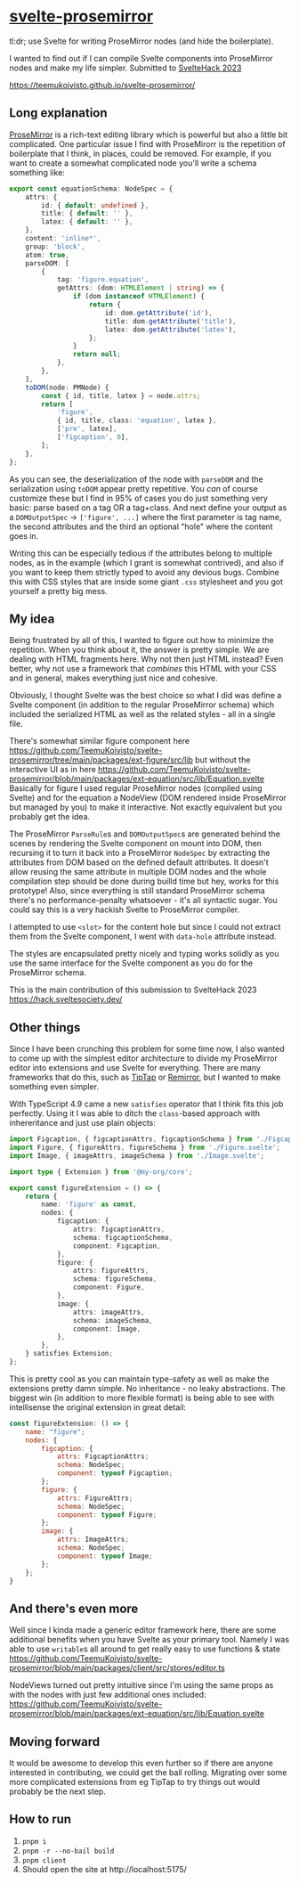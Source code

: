 # [svelte-prosemirror](https://github.com/teemukoivisto/svelte-prosemirror)

tl:dr; use Svelte for writing ProseMirror nodes (and hide the boilerplate).

I wanted to find out if I can compile Svelte components into ProseMirror nodes and make my life simpler. Submitted to [SvelteHack 2023](https://hack.sveltesociety.dev/)

https://teemukoivisto.github.io/svelte-prosemirror/

## Long explanation

[ProseMirror](prosemirror.net) is a rich-text editing library which is powerful but also a little bit complicated. One particular issue I find with ProseMirorr is the repetition of boilerplate that I think, in places, could be removed. For example, if you want to create a somewhat complicated node you'll write a schema something like:

```ts
export const equationSchema: NodeSpec = {
    attrs: {
        id: { default: undefined },
        title: { default: '' },
        latex: { default: '' },
    },
    content: 'inline*',
    group: 'block',
    atom: true,
    parseDOM: [
        {
            tag: 'figure.equation',
            getAttrs: (dom: HTMLElement | string) => {
                if (dom instanceof HTMLElement) {
                    return {
                        id: dom.getAttribute('id'),
                        title: dom.getAttribute('title'),
                        latex: dom.getAttribute('latex'),
                    };
                }
                return null;
            },
        },
    ],
    toDOM(node: PMNode) {
        const { id, title, latex } = node.attrs;
        return [
            'figure',
            { id, title, class: 'equation', latex },
            ['pre', latex],
            ['figcaption', 0],
        ];
    },
};
```

As you can see, the deserialization of the node with `parseDOM` and the serialization using `toDOM` appear pretty repetitive. You _can_ of course customize these but I find in 95% of cases you do just something very basic: parse based on a tag OR a tag+class. And next define your output as a `DOMOutputSpec` -> `['figure', ...]` where the first parameter is tag name, the second attributes and the third an optional "hole" where the content goes in.

Writing this can be especially tedious if the attributes belong to multiple nodes, as in the example (which I grant is somewhat contrived), and also if you want to keep them strictly typed to avoid any devious bugs. Combine this with CSS styles that are inside some giant `.css` stylesheet and you got yourself a pretty big mess.

## My idea

Being frustrated by all of this, I wanted to figure out how to minimize the repetition. When you think about it, the answer is pretty simple. We are dealing with HTML fragments here. Why not then just HTML instead? Even better, why not use a framework that _combines_ this HTML with your CSS and in general, makes everything just nice and cohesive.

Obviously, I thought Svelte was the best choice so what I did was define a Svelte component (in addition to the regular ProseMirror schema) which included the serialized HTML as well as the related styles - all in a single file.

There's somewhat similar figure component here https://github.com/TeemuKoivisto/svelte-prosemirror/tree/main/packages/ext-figure/src/lib but without the interactive UI as in here https://github.com/TeemuKoivisto/svelte-prosemirror/blob/main/packages/ext-equation/src/lib/Equation.svelte Basically for figure I used regular ProseMirror nodes (compiled using Svelte) and for the equation a NodeView (DOM rendered inside ProseMirror but managed by you) to make it interactive. Not exactly equivalent but you probably get the idea.

The ProseMirror `ParseRule`s and `DOMOutputSpec`s are generated behind the scenes by rendering the Svelte component on mount into DOM, then recursing it to turn it back into a ProseMirror `NodeSpec` by extracting the attributes from DOM based on the defined default attributes. It doesn't allow reusing the same attribute in multiple DOM nodes and the whole compilation step should be done during builld time but hey, works for this prototype! Also, since everything is still standard ProseMirror schema there's no performance-penalty whatsoever - it's all syntactic sugar. You could say this is a very hackish Svelte to ProseMirror compiler.

I attempted to use `<slot>` for the content hole but since I could not extract them from the Svelte component, I went with `data-hole` attribute instead.

The styles are encapsulated pretty nicely and typing works solidly as you use the same interface for the Svelte component as you do for the ProseMirror schema.

This is the main contribution of this submission to SvelteHack 2023 https://hack.sveltesociety.dev/

## Other things

Since I have been crunching this problem for some time now, I also wanted to come up with the simplest editor architecture to divide my ProseMirror editor into extensions and use Svelte for everything. There are many frameworks that do this, such as [TipTap](https://tiptap.dev/) or [Remirror](https://remirror.io/), but I wanted to make something even simpler.

With TypeScript 4.9 came a new `satisfies` operator that I think fits this job perfectly. Using it I was able to ditch the `class`-based approach with inhereritance and just use plain objects:

```ts
import Figcaption, { figcaptionAttrs, figcaptionSchema } from './Figcaption.svelte';
import Figure, { figureAttrs, figureSchema } from './Figure.svelte';
import Image, { imageAttrs, imageSchema } from './Image.svelte';

import type { Extension } from '@my-org/core';

export const figureExtension = () => {
    return {
        name: 'figure' as const,
        nodes: {
            figcaption: {
                attrs: figcaptionAttrs,
                schema: figcaptionSchema,
                component: Figcaption,
            },
            figure: {
                attrs: figureAttrs,
                schema: figureSchema,
                component: Figure,
            },
            image: {
                attrs: imageAttrs,
                schema: imageSchema,
                component: Image,
            },
        },
    } satisfies Extension;
};
```

This is pretty cool as you can maintain type-safety as well as make the extensions pretty damn simple. No inheritance - no leaky abstractions. The biggest win (in addition to more flexible format) is being able to see with intellisense the original extension in great detail:

```js
const figureExtension: () => {
    name: "figure";
    nodes: {
        figcaption: {
            attrs: FigcaptionAttrs;
            schema: NodeSpec;
            component: typeof Figcaption;
        };
        figure: {
            attrs: FigureAttrs;
            schema: NodeSpec;
            component: typeof Figure;
        };
        image: {
            attrs: ImageAttrs;
            schema: NodeSpec;
            component: typeof Image;
        };
    };
}
```

## And there's even more

Well since I kinda made a generic editor framework here, there are some additional benefits when you have Svelte as your primary tool. Namely I was able to use `writable`s all around to get really easy to use functions & state https://github.com/TeemuKoivisto/svelte-prosemirror/blob/main/packages/client/src/stores/editor.ts

NodeViews turned out pretty intuitive since I'm using the same props as with the nodes with just few additional ones included: https://github.com/TeemuKoivisto/svelte-prosemirror/blob/main/packages/ext-equation/src/lib/Equation.svelte

## Moving forward

It would be awesome to develop this even further so if there are anyone interested in contributing, we could get the ball rolling. Migrating over some more complicated extensions from eg TipTap to try things out would probably be the next step.

## How to run

1. `pnpm i`
2. `pnpm -r --no-bail build`
3. `pnpm client`
4. Should open the site at http://localhost:5175/
